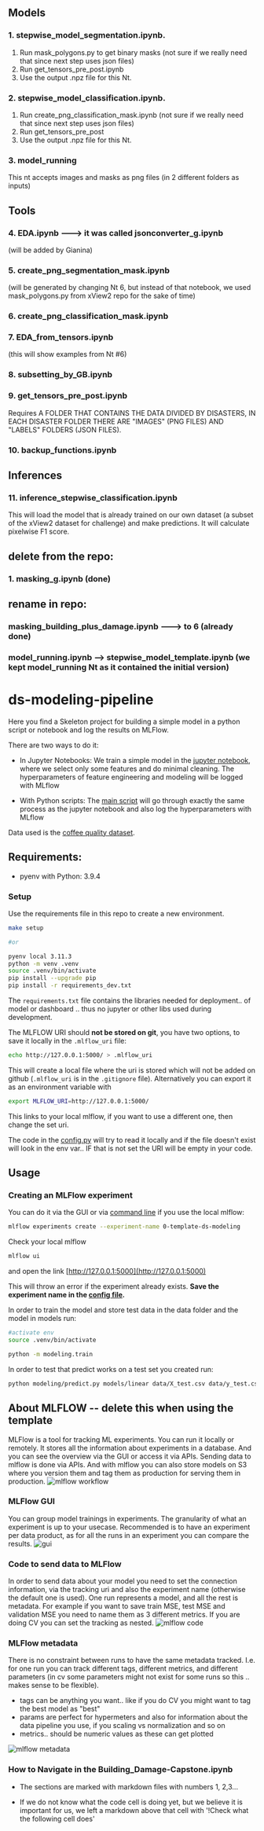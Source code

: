 ## Models

### 1. stepwise_model_segmentation.ipynb. 
1. Run mask_polygons.py to get binary masks (not sure if we really need that since next step uses json files)
2. Run get_tensors_pre_post.ipynb 
3. Use the output .npz file for this Nt.

### 2. stepwise_model_classification.ipynb. 
1. Run create_png_classification_mask.ipynb (not sure if we really need that since next step uses json files)
2. Run get_tensors_pre_post 
3. Use the output .npz file for this Nt.

### 3. model_running 
This nt accepts images and masks as png files (in 2 different folders as inputs)

## Tools
### 4. EDA.ipynb ---> it was called jsonconverter_g.ipynb 
(will be added by Gianina)
### 5. create_png_segmentation_mask.ipynb 
(will be generated by changing Nt 6, but instead of that notebook, we used mask_polygons.py from xView2 repo for the sake of time)
### 6. create_png_classification_mask.ipynb
### 7. EDA_from_tensors.ipynb 
(this will show examples from Nt #6)
### 8. subsetting_by_GB.ipynb
### 9. get_tensors_pre_post.ipynb

Requires A FOLDER THAT CONTAINS THE DATA DIVIDED BY DISASTERS, IN EACH DISASTER FOLDER THERE ARE "IMAGES" (PNG FILES) AND "LABELS" FOLDERS (JSON FILES).
### 10. backup_functions.ipynb

## Inferences

### 11. inference_stepwise_classification.ipynb
This will load the model that is already trained on our own dataset (a subset of the xView2 dataset for challenge) and make predictions. It will calculate pixelwise F1 score. 
## delete from the repo:
### 1. masking_g.ipynb (done)

## rename in repo:
### masking_building_plus_damage.ipynb ---> to 6 (already done)
### model_running.ipynb --> stepwise_model_template.ipynb (we kept model_running  Nt as it contained the initial version)
# ds-modeling-pipeline

Here you find a Skeleton project for building a simple model in a python script or notebook and log the results on MLFlow.

There are two ways to do it: 
* In Jupyter Notebooks:
    We train a simple model in the [jupyter notebook](notebooks/EDA-and-modeling.ipynb), where we select only some features and do minimal cleaning. The hyperparameters of feature engineering and modeling will be logged with MLflow

* With Python scripts:
    The [main script](modeling/train.py) will go through exactly the same process as the jupyter notebook and also log the hyperparameters with MLflow

Data used is the [coffee quality dataset](https://github.com/jldbc/coffee-quality-database).

## Requirements:

- pyenv with Python: 3.9.4

### Setup

Use the requirements file in this repo to create a new environment.

```BASH
make setup

#or

pyenv local 3.11.3
python -m venv .venv
source .venv/bin/activate
pip install --upgrade pip
pip install -r requirements_dev.txt
```

The `requirements.txt` file contains the libraries needed for deployment.. of model or dashboard .. thus no jupyter or other libs used during development.

The MLFLOW URI should **not be stored on git**, you have two options, to save it locally in the `.mlflow_uri` file:

```BASH
echo http://127.0.0.1:5000/ > .mlflow_uri
```

This will create a local file where the uri is stored which will not be added on github (`.mlflow_uri` is in the `.gitignore` file). Alternatively you can export it as an environment variable with

```bash
export MLFLOW_URI=http://127.0.0.1:5000/
```

This links to your local mlflow, if you want to use a different one, then change the set uri.

The code in the [config.py](modeling/config.py) will try to read it locally and if the file doesn't exist will look in the env var.. IF that is not set the URI will be empty in your code.

## Usage

### Creating an MLFlow experiment

You can do it via the GUI or via [command line](https://www.mlflow.org/docs/latest/tracking.html#managing-experiments-and-runs-with-the-tracking-service-api) if you use the local mlflow:

```bash
mlflow experiments create --experiment-name 0-template-ds-modeling
```

Check your local mlflow

```bash
mlflow ui
```

and open the link [http://127.0.0.1:5000](http://127.0.0.1:5000)

This will throw an error if the experiment already exists. **Save the experiment name in the [config file](modeling/config.py).**

In order to train the model and store test data in the data folder and the model in models run:

```bash
#activate env
source .venv/bin/activate

python -m modeling.train
```

In order to test that predict works on a test set you created run:

```bash
python modeling/predict.py models/linear data/X_test.csv data/y_test.csv
```

## About MLFLOW -- delete this when using the template

MLFlow is a tool for tracking ML experiments. You can run it locally or remotely. It stores all the information about experiments in a database.
And you can see the overview via the GUI or access it via APIs. Sending data to mlflow is done via APIs. And with mlflow you can also store models on S3 where you version them and tag them as production for serving them in production.
![mlflow workflow](images/0_general_tracking_mlflow.png)

### MLFlow GUI

You can group model trainings in experiments. The granularity of what an experiment is up to your usecase. Recommended is to have an experiment per data product, as for all the runs in an experiment you can compare the results.
![gui](images/1_gui.png)

### Code to send data to MLFlow

In order to send data about your model you need to set the connection information, via the tracking uri and also the experiment name (otherwise the default one is used). One run represents a model, and all the rest is metadata. For example if you want to save train MSE, test MSE and validation MSE you need to name them as 3 different metrics.
If you are doing CV you can set the tracking as nested.
![mlflow code](images/2_code.png)

### MLFlow metadata

There is no constraint between runs to have the same metadata tracked. I.e. for one run you can track different tags, different metrics, and different parameters (in cv some parameters might not exist for some runs so this .. makes sense to be flexible).

- tags can be anything you want.. like if you do CV you might want to tag the best model as "best"
- params are perfect for hypermeters and also for information about the data pipeline you use, if you scaling vs normalization and so on
- metrics.. should be numeric values as these can get plotted

![mlflow metadata](images/3_metadata.png)


### How to Navigate in the Building_Damage-Capstone.ipynb

- The sections are marked with markdown files with numbers 1, 2,3...

- If we do not know what the code cell is doing yet, but we believe it is important for us, we left a markdown above that cell with '!Check what the following cell does'


